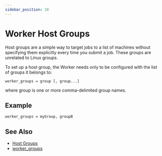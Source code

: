 ```yaml
---
sidebar_position: 10
---
```


# Worker Host Groups

Host groups are a simple way to target jobs to a list of machines without specifying them explicitly every time you submit a job. These groups are unrelated to Linux groups.

To set up a host group, the Worker needs only to be configured with the list of groups it belongs to:
```
worker_groups = group [, group...]
```
where group is one or more comma-delimited group names.

## Example
```
worker_groups = myGroup, groupB
```

## See Also
* [Host Groups](../../../advanced-users-guide/job-reference/Controlling+Host+Selection)
* [worker_groups](../../configuration-parameter-reference/worker_groups)
